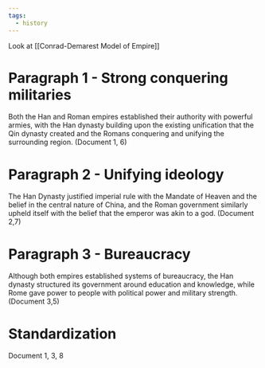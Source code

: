 ```yaml
---
tags:
  - history
---
```

Look at [[Conrad-Demarest Model of Empire]]
# Paragraph 1 - Strong conquering militaries
Both the Han and Roman empires established their authority with powerful armies, with the Han dynasty building upon the existing unification that the Qin dynasty created and the Romans conquering and unifying the surrounding region.
(Document 1, 6)
# Paragraph 2 - Unifying ideology
The Han Dynasty justified imperial rule with the Mandate of Heaven and the belief in the central nature of China, and the Roman government similarly upheld itself with the belief that the emperor was akin to a god.
(Document 2,7)
# Paragraph 3 - Bureaucracy
Although both empires established systems of bureaucracy, the Han dynasty structured its government around education and knowledge, while Rome gave power to people with political power and military strength.
(Document 3,5)
# Standardization
Document 1, 3, 8
